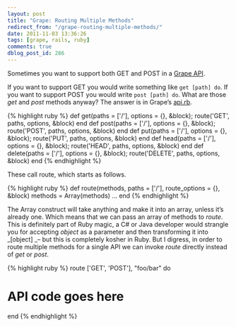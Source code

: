 ```yaml
---
layout: post
title: "Grape: Routing Multiple Methods"
redirect_from: "/grape-routing-multiple-methods/"
date: 2011-11-03 13:36:26
tags: [grape, rails, ruby]
comments: true
dblog_post_id: 286
---
```

Sometimes you want to support both GET and POST in a [Grape API](http://github.com/ruby-grape/grape).

If you want to support GET you would write something like `get [path] do`. If you want to support POST you would write `post [path] do`. What are those _get_ and _post_ methods anyway? The answer is in Grape’s [api.rb](https://github.com/ruby-grape/grape/blob/master/lib/grape/api.rb).

{% highlight ruby %}
def get(paths = ['/'], options = {}, &block); route('GET', paths, options, &block) end
def post(paths = ['/'], options = {}, &block); route('POST', paths, options, &block) end
def put(paths = ['/'], options = {}, &block); route('PUT', paths, options, &block) end
def head(paths = ['/'], options = {}, &block); route('HEAD', paths, options, &block) end
def delete(paths = ['/'], options = {}, &block); route('DELETE', paths, options, &block) end
{% endhighlight %}

These call route, which starts as follows.

{% highlight ruby %}
def route(methods, paths = ['/'], route_options = {}, &block)
  methods = Array(methods)
  ...
end
{% endhighlight %}

The Array construct will take anything and make it into an array, unless it’s already one. Which means that we can pass an array of methods to _route_. This is definitely part of Ruby magic, a C# or Java developer would strangle you for accepting _object_ as a parameter and then transforming it into _[object] _– but this is completely kosher in Ruby. But I digress, in order to route multiple methods for a single API we can invoke _route_ directly instead of _get_ or _post_.

{% highlight ruby %}
route ['GET', 'POST'], "foo/bar" do
  # API code goes here
end
{% endhighlight %}
